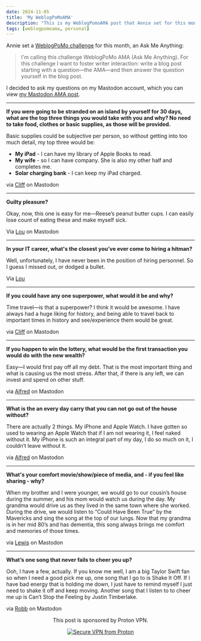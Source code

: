 ```yaml
---
date: 2024-11-05
title: 'My WeblogPoMoAMA'
description: "This is my WeblogPomoAMA post that Annie set for this month. I asked the AMA questions via my Mastodon account and am answering them in this post."
tags: [weblogpomoama, personal]
---
```


Annie set a [WeblogPoMo challenge](https://weblogpomo.club/challenges) for this month, an Ask Me Anything:

> I'm calling this challenge WeblogPoMo AMA (Ask Me Anything). For this challenge I want to foster writer interaction: write a blog post starting with a question—the AMA—and then answer the question yourself in the blog post.

I decided to ask my questions on my Mastodon account, which you can view [my Mastodon AMA post](https://allthingstech.social/@beardedtechguy/113419565493796147).

----

**If you were going to be stranded on an island by yourself for 30 days, what are the top three things you would take with you and why? No need to take food, clothes or basic supplies, as those will be provided.**

Basic supplies could be subjective per person, so without getting into too much detail, my top three would be:

- **My iPad** - I can have my library of Apple Books to read.
- **My wife** - so I can have company. She is also my other half and completes me.
- **Solar charging bank** - I can keep my iPad charged.

via [Cliff](https://allthingstech.social/@cliffwade) on Mastodon

----

**Guilty pleasure?**

Okay, now, this one is easy for me—Reese’s peanut butter cups. I can easily lose count of eating these and make myself sick.

Via [Lou](https://social.lol/@amerpie) on Mastodon

----

**In your IT career, what's the closest you’ve ever come to hiring a hitman?**

Well, unfortunately, I have never been in the position of hiring personnel. So I guess I missed out, or dodged a bullet.

Via [Lou](https://social.lol/@amerpie/)

----

**If you could have any one superpower, what would it be and why?**

Time travel—is that a superpower? I think it would be awesome. I have always had a huge liking for history, and being able to travel back to important times in history and see/experience them would be great.

via [Cliff](https://allthingstech.social/@cliffwade) on Mastodon

----

**If you happen to win the lottery, what would be the first transaction you would do with the new wealth?**

Easy—I would first pay off all my debt. That is the most important thing and what is causing us the most stress. After that, if there is any left, we can invest and spend on other stuff.

via [Alfred](https://social.lol/@zeren/) on Mastodon

----

**What is the an every day carry that you can not go out of the house without?**

There are actually 2 things. My iPhone and Apple Watch. I have gotten so used to wearing an Apple Watch that if I am not wearing it, I feel naked without it. My iPhone is such an integral part of my day, I do so much on it, I couldn’t leave without it.

via [Alfred](https://social.lol/@zeren/) on Mastodon

----

**What's your comfort movie/show/piece of media, and - if you feel like sharing - why?**

When my brother and I were younger, we would go to our cousin’s house during the summer, and his mom would watch us during the day. My grandma would drive us as they lived in the same town where she worked. During the drive, we would listen to “Could Have Been True” by the Mavericks and sing the song at the top of our lungs. Now that my grandma is in her mid 80’s and has dementia, this song always brings me comfort and memories of those times.

via [Lewis](https://social.lol/@lewis/) on Mastodon

----

**What’s one song that never fails to cheer you up?**

Ooh, I have a few, actually. If you know me well, I am a big Taylor Swift fan so when I need a good pick me up, one song that I go to is Shake It Off. If I have bad energy that is holding me down, I just have to remind myself I just need to shake it off and keep moving. Another song that I listen to to cheer me up is Can’t Stop the Feeling by Justin Timberlake.

via [Robb](https://social.lol/@robb/) on Mastodon

<div align="center">

This post is sponsored by Proton VPN.

[![Secure VPN from Proton](/assets/sponsors/proton/proton_vpn_secure.png)](https://go.getproton.me/SH1F5)
<!-- VPN Black Friday URL -->

<div>